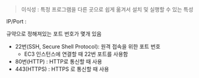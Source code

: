 > 이식성 : 특정 프로그램을 다른 곳으로 쉽게 옮겨서 설치 및 실행할 수 있는 특성

IP/Port : 

규약으로 정해져있는 포트 번호가 몇개 있음
- 22번(SSH, Secure Shell Protocol): 원격 접속을 위한 포트 번호
	- EC3 인스턴스에 연결할 때 22번 포트를 사용함
- 80번(HTTP) : HTTP로 통신할 때 사용
- 443(HTTPS) : HTTPS 로 통신할 때 사용